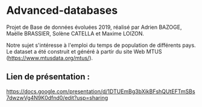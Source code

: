 # Advanced-databases
Projet de Base de données évoluées 2019, réalisé par Adrien BAZOGE, Maëlle BRASSIER, Solène CATELLA et Maxime LOIZON.

Notre sujet s'intéresse à l'emploi du temps de population de différents pays. 
Le dataset a été construit et généré à partir du site Web MTUS (https://www.mtusdata.org/mtus/). 

## Lien de présentation :
https://docs.google.com/presentation/d/1DTUEmBg3bXikBFshQUtEFTmSBs7dwzwVg4N9K0dfnd0/edit?usp=sharing
